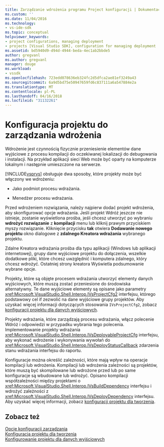 ```yaml
---
title: Zarządzanie wdrożenia programu Project konfiguracji | Dokumentacja firmy Microsoft
ms.custom: ''
ms.date: 11/04/2016
ms.technology:
- vs-ide-sdk
ms.topic: conceptual
helpviewer_keywords:
- project configurations, managing deployment
- projects [Visual Studio SDK], configuration for managing deployment
ms.assetid: bd5940d9-d94d-4944-beda-4ec1ab2bbde5
author: gregvanl
ms.author: gregvanl
manager: douge
ms.workload:
- vssdk
ms.openlocfilehash: 723edd078636eb324fc2d5dfca2ae81ef3249a43
ms.sourcegitcommit: 6a9d5bd75e50947659fd6c837111a6a547884e2a
ms.translationtype: MT
ms.contentlocale: pl-PL
ms.lasthandoff: 04/16/2018
ms.locfileid: "31132261"
---
```

# <a name="project-configuration-for-managing-deployment"></a>Konfiguracja projektu do zarządzania wdrożenia
Wdrożenie jest czynnością fizycznie przeniesienie elementów dane wyjściowe z procesu kompilacji do oczekiwanej lokalizacji do debugowania i instalacji. Na przykład aplikacji sieci Web może być oparty na komputerze lokalnym i następnie umieszczone na serwerze.  
  
 [!INCLUDE[vsprvs](../../code-quality/includes/vsprvs_md.md)] obsługuje dwa sposoby, które projekty może być włączony we wdrożeniu:  
  
-   Jako podmiot procesu wdrażania.  
  
-   Menedżer procesu wdrażania.  
  
 Przed wdrożeniem rozwiązania, należy najpierw dodać projekt wdrożenia, aby skonfigurować opcje wdrażania. Jeśli projekt Wdróż jeszcze nie istnieje, zostanie wyświetlona prośba, jeśli chcesz utworzyć po wybraniu **wdrożyć rozwiązanie** z **kompilacji** menu lub kliknij prawym przyciskiem myszy rozwiązanie. Kliknięcie przycisku **tak** otwiera **Dodawanie nowego projektu** okno dialogowe z **zdalnego Kreatora wdrażania** wybranego projektu.  
  
 Zdalne Kreatora wdrażania prośba dla typu aplikacji (Windows lub aplikacji internetowej), grupy dane wyjściowe projektu do dołączenia, wszelkie dodatkowe pliki, które chcesz uwzględnić i komputera zdalnego, który chcesz wdrożyć. Ostatniej strony kreatora Wyświetla podsumowanie wybrane opcje.  
  
 Projekty, które są objęte procesem wdrażania utworzyć elementy danych wyjściowych, które muszą zostać przeniesione do środowiska alternatywny. Te dane wyjściowe elementy są opisane jako parametry <xref:Microsoft.VisualStudio.Shell.Interop.IVsProjectCfg2> interfejsu, którego podstawowy cel if zezwolić na dane wyjściowe grupy projektów. Aby uzyskać więcej informacji dotyczących stosowania `IVsProjectCfg2`, zobacz [konfiguracji projektu dla danych wyjściowych](../../extensibility/internals/project-configuration-for-output.md).  
  
 Projekty wdrażania, które zarządzają procesu wdrażania, włącz polecenie Wdróż i odpowiedzi w przypadku wybrania tego polecenia. Implementowanie projekty wdrażania <xref:Microsoft.VisualStudio.Shell.Interop.IVsDeployableProjectCfg> interfejsu, aby wykonać wdrożenie i wykonywania wywołań do <xref:Microsoft.VisualStudio.Shell.Interop.IVsDeployStatusCallback> zdarzenia stanu wdrażania interfejsu do raportu.  
  
 Konfiguracje można określić zależności, które mają wpływ na operacje kompilacji lub wdrożenia. Kompilacji lub wdrożenia zależności są projektów, które muszą być skompilowane lub wdrożone przed lub po same konfiguracje są wbudowane lub wdrożyć. Opisano kompilacji współzależności między projektami o <xref:Microsoft.VisualStudio.Shell.Interop.IVsBuildDependency> interfejsu i wdrożyć zależności z <xref:Microsoft.VisualStudio.Shell.Interop.IVsDeployDependency> interfejsu. Aby uzyskać więcej informacji, zobacz [konfiguracji projektu dla tworzenia](../../extensibility/internals/project-configuration-for-building.md).  
  
## <a name="see-also"></a>Zobacz też  
 [Opcje konfiguracji zarządzania](../../extensibility/internals/managing-configuration-options.md)   
 [Konfiguracja projektu dla tworzenia](../../extensibility/internals/project-configuration-for-building.md)   
 [Konfigurowanie projektu dla danych wyjściowych](../../extensibility/internals/project-configuration-for-output.md)
